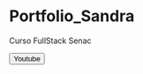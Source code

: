 # Portfolio_Sandra
Curso FullStack Senac

<a href="https://www.youtube.com">
<button>Youtube</button>
</a>
